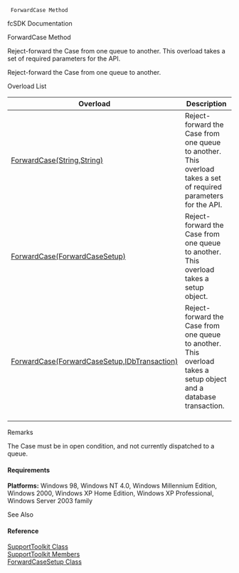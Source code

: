 ﻿     ForwardCase Method                                                   

fcSDK Documentation

ForwardCase Method

Reject-forward the Case from one queue to another. This overload takes a set of required parameters for the API.

Reject-forward the Case from one queue to another.

Overload List

| Overload | Description |
| --- | --- |
| [ForwardCase(String,String)](FChoice.Toolkits.Clarify~FChoice.Toolkits.Clarify.Support.SupportToolkit~ForwardCase(String,String).md) | Reject-forward the Case from one queue to another. This overload takes a set of required parameters for the API.   |
| [ForwardCase(ForwardCaseSetup)](FChoice.Toolkits.Clarify~FChoice.Toolkits.Clarify.Support.SupportToolkit~ForwardCase(ForwardCaseSetup).md) | Reject-forward the Case from one queue to another. This overload takes a setup object.   |
| [ForwardCase(ForwardCaseSetup,IDbTransaction)](FChoice.Toolkits.Clarify~FChoice.Toolkits.Clarify.Support.SupportToolkit~ForwardCase(ForwardCaseSetup,IDbTransaction).md) | Reject-forward the Case from one queue to another. This overload takes a setup object and a database transaction.   |

Remarks

The Case must be in open condition, and not currently dispatched to a queue.

#### Requirements

**Platforms:** Windows 98, Windows NT 4.0, Windows Millennium Edition, Windows 2000, Windows XP Home Edition, Windows XP Professional, Windows Server 2003 family

See Also

#### Reference

[SupportToolkit Class](FChoice.Toolkits.Clarify~FChoice.Toolkits.Clarify.Support.SupportToolkit.md)  
[SupportToolkit Members](FChoice.Toolkits.Clarify~FChoice.Toolkits.Clarify.Support.SupportToolkit_members.md)  
[ForwardCaseSetup Class](FChoice.Toolkits.Clarify~FChoice.Toolkits.Clarify.Support.ForwardCaseSetup.md)